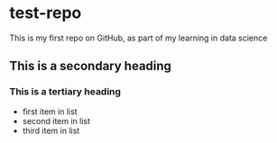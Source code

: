 # test-repo
This is my first repo on GitHub, as part of my learning in data science
## This is a secondary heading
### This is a tertiary heading
* first item in list
* second item in list
* third item in list
